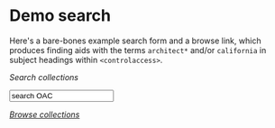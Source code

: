 # Demo search

Here's a bare-bones example search form and a browse link, which produces finding aids with the terms `architect*` and/or `california` in subject headings within `<controlaccess>`.


*Search collections*

<form action="http://www.oac.cdlib.org/search" method="get" id="search-form" target="_blank">
<input type="hidden" name="subject" value="architect* california"/>
<input type="hidden" name="sort" value="title"/>
<input value="search OAC" type="text" maxlength="200" name="query"/>
</form>

*<a href="http://www.oac.cdlib.org/search?subject=architect*+california&sort=title&query=">Browse collections</a>*

